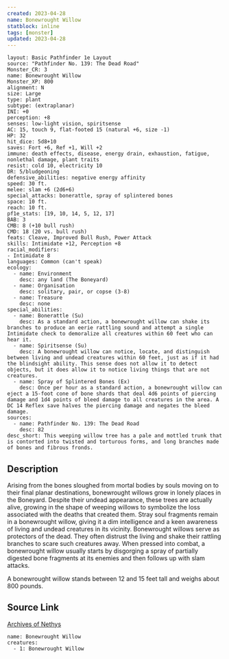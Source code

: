 ```yaml
---
created: 2023-04-28
name: Bonewrought Willow
statblock: inline
tags: [monster]
updated: 2023-04-28
---
```

```statblock
layout: Basic Pathfinder 1e Layout
source: "Pathfinder No. 139: The Dead Road"
Monster_CR: 3
name: Bonewrought Willow
Monster_XP: 800
alignment: N
size: Large
type: plant
subtype: (extraplanar)
INI: +0
perception: +8
senses: low-light vision, spiritsense
AC: 15, touch 9, flat-footed 15 (natural +6, size -1)
HP: 32
hit_dice: 5d8+10
saves: Fort +6, Ref +1, Will +2
immune: death effects, disease, energy drain, exhaustion, fatigue, nonlethal damage, plant traits
resist: cold 10, electricity 10
DR: 5/bludgeoning
defensive_abilities: negative energy affinity
speed: 30 ft.
melee: slam +6 (2d6+6)
special_attacks: bonerattle, spray of splintered bones
space: 10 ft.
reach: 10 ft.
pf1e_stats: [19, 10, 14, 5, 12, 17]
BAB: 3
CMB: 8 (+10 bull rush)
CMD: 18 (20 vs. bull rush)
feats: Cleave, Improved Bull Rush, Power Attack
skills: Intimidate +12, Perception +8
racial_modifiers:
- Intimidate 8
languages: Common (can't speak)
ecology:
  - name: Environment
    desc: any land (The Boneyard)
  - name: Organisation
    desc: solitary, pair, or copse (3-8)
  - name: Treasure
    desc: none
special_abilities:
  - name: Bonerattle (Su)
    desc: As a standard action, a bonewrought willow can shake its branches to produce an eerie rattling sound and attempt a single Intimidate check to demoralize all creatures within 60 feet who can hear it.
  - name: Spiritsense (Su)
    desc: A bonewrought willow can notice, locate, and distinguish between living and undead creatures within 60 feet, just as if it had the blindsight ability. This sense does not allow it to detect objects, but it does allow it to notice living things that are not creatures.
  - name: Spray of Splintered Bones (Ex)
    desc: Once per hour as a standard action, a bonewrought willow can eject a 15-foot cone of bone shards that deal 4d6 points of piercing damage and 1d4 points of bleed damage to all creatures in the area. A DC 14 Reflex save halves the piercing damage and negates the bleed damage.
sources:
  - name: Pathfinder No. 139: The Dead Road
    desc: 82
desc_short: This weeping willow tree has a pale and mottled trunk that is contorted into twisted and torturous forms, and long branches made of bones and fibrous fronds.
```
## Description
Arising from the bones sloughed from mortal bodies by souls moving on to their final planar destinations, bonewrought willows grow in lonely places in the Boneyard. Despite their undead appearance, these trees are actually alive, growing in the shape of weeping willows to symbolize the loss associated with the deaths that created them. Stray soul fragments remain in a bonewrought willow, giving it a dim intelligence and a keen awareness of living and undead creatures in its vicinity. Bonewrought willows serve as protectors of the dead. They often distrust the living and shake their rattling branches to scare such creatures away. When pressed into combat, a bonewrought willow usually starts by disgorging a spray of partially digested bone fragments at its enemies and then follows up with slam attacks.

 A bonewrought willow stands between 12 and 15 feet tall and weighs about 800 pounds.
## Source Link
[Archives of Nethys](https://aonprd.com/MonsterDisplay.aspx?ItemName=Bonewrought%20Willow)
```encounter-table
name: Bonewrought Willow
creatures:
  - 1: Bonewrought Willow
```
